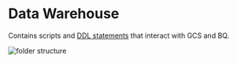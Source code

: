 # Data Warehouse

Contains scripts and [DDL statements](https://cloud.google.com/bigquery/docs/reference/standard-sql/data-definition-language) that interact with GCS and BQ.

![folder structure](https://github.com/stavros-vl/sp500-data-tracker/assets/50328447/e30e66e5-daa9-4c89-908a-7b5058deba67)

